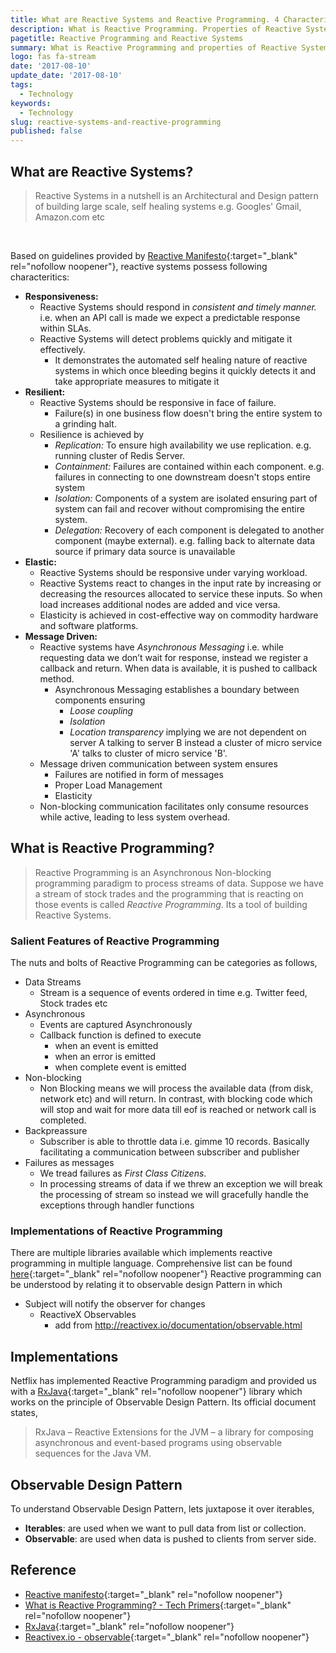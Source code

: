 ```yaml
---
title: What are Reactive Systems and Reactive Programming. 4 Characteristics of Reactive Systems.
description: What is Reactive Programming. Properties of Reactive Systems
pagetitle: Reactive Programming and Reactive Systems
summary: What is Reactive Programming and properties of Reactive Systems
logo: fas fa-stream
date: '2017-08-10'
update_date: '2017-08-10'
tags:
  - Technology
keywords:
  - Technology
slug: reactive-systems-and-reactive-programming
published: false
---
```


## What are Reactive Systems?

> Reactive Systems in a nutshell is an Architectural and Design pattern of building large scale, self healing systems e.g. Googles' Gmail, Amazon.com etc

<br/>

Based on guidelines provided by [Reactive Manifesto](https://www.reactivemanifesto.org/){:target="_blank" rel="nofollow noopener"}, reactive systems possess following characteritics:
- **Responsiveness:** 
  - Reactive Systems should respond in *consistent and timely manner.* i.e. when an API call is made we expect a predictable response within SLAs.
  - Reactive Systems will detect problems quickly and mitigate it effectively.
    - It demonstrates the automated self healing nature of reactive systems in which once bleeding begins it quickly detects it and take appropriate measures to mitigate it
- **Resilient:** 
  - Reactive Systems should be responsive in face of failure.
    - Failure(s) in one business flow doesn't bring the entire system to a grinding halt.
  - Resilience is achieved by 
    - *Replication:* To ensure high availability we use replication. e.g. running cluster of Redis Server.
    - *Containment:* Failures are contained within each component. e.g. failures in connecting to one downstream doesn't stops entire system
    - *Isolation:* Components of a system are isolated ensuring part of system can fail and recover without compromising the entire system.
    - *Delegation:* Recovery of each component is delegated to another component (maybe external). e.g. falling back to alternate data source if primary data source is unavailable
- **Elastic:** 
  - Reactive Systems should be responsive under varying workload.
  - Reactive Systems react to changes in the input rate by increasing or decreasing the resources allocated to service these inputs. So when load increases additional nodes are added and vice versa.
  - Elasticity is achieved in cost-effective way on commodity hardware and software platforms.
- **Message Driven:** 
  - Reactive systems have *Asynchronous Messaging* i.e. while requesting data we don’t wait for response, instead we register a callback and return. When data is available, it is pushed to callback method.
    - Asynchronous Messaging establishes a boundary between components ensuring 
      - *Loose coupling*
      - *Isolation*
      - *Location transparency* implying we are not dependent on server A talking to server B instead a cluster of micro service 'A' talks to cluster of micro service 'B'.
  - Message driven communication between system ensures
    - Failures are notified in form of messages
    - Proper Load Management
    - Elasticity
  - Non-blocking communication facilitates only consume resources while active, leading to less system overhead.

## What is Reactive Programming?

> Reactive Programming is an Asynchronous Non-blocking programming paradigm to process streams of data. Suppose we have a stream of stock trades and the programming that is reacting on those events is called *Reactive Programming*. Its a tool of building Reactive Systems.

### Salient Features of Reactive Programming
The nuts and bolts of Reactive Programming can be categories as follows,
- Data Streams
  - Stream is a sequence of events ordered in time e.g. Twitter feed, Stock trades etc
- Asynchronous
  - Events are captured Asynchronously 
  - Callback function is defined to execute 
    - when an event is emitted
    - when an error is emitted
    - when complete event is emitted
- Non-blocking
  - Non Blocking means we will process the available data (from disk, network etc) and will return. In contrast, with blocking code which will stop and wait for more data till eof is reached or network call is completed.
- Backpreassure
  - Subscriber is able to throttle data i.e. gimme 10 records. Basically facilitating a communication between subscriber and publisher
- Failures as messages 
  - We tread failures as *First Class Citizens*.
  - In processing streams of data if we threw an exception we will break the processing of stream so instead we will gracefully handle the exceptions through handler functions

### Implementations of Reactive Programming
There are multiple libraries available which implements reactive programming in multiple language. Comprehensive list can be found [here](https://xgrommx.github.io/rx-book/content/resources/reactive_libraries/index.html){:target="_blank" rel="nofollow noopener"}
Reactive programming can be understood by relating it to observable design Pattern in which
- Subject will notify the observer for changes
  - ReactiveX Observables
    - add from http://reactivex.io/documentation/observable.html


## Implementations
Netflix has implemented Reactive Programming paradigm and provided us with a [RxJava](https://github.com/ReactiveX/RxJava){:target="_blank" rel="nofollow noopener"} library which works on the principle of Observable Design Pattern. Its official document states,
> RxJava – Reactive Extensions for the JVM – a library for composing asynchronous and event-based programs using observable sequences for the Java VM.

## Observable Design Pattern
To understand Observable Design Pattern, lets juxtapose it over iterables, 
- **Iterables**: are used when we want to pull data from list or collection.
- **Observable**: are used when data is pushed to clients from server side.

## Reference
- [Reactive manifesto](https://www.reactivemanifesto.org/){:target="_blank" rel="nofollow noopener"}
- [What is Reactive Programming? - Tech Primers](https://www.youtube.com/watch?v=0ueFTvSdxpw){:target="_blank" rel="nofollow noopener"}
- [RxJava](https://github.com/ReactiveX/RxJava){:target="_blank" rel="nofollow noopener"}
- [Reactivex.io - observable](http://reactivex.io/documentation/observable.html){:target="_blank" rel="nofollow noopener"}